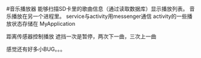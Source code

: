 #音乐播放器
能够扫描SD卡里的歌曲信息（通过读取数据库）显示播放列表。
音乐播放在另一个进程里。
service与activity用messenger通信
activity的一些播放状态存储在 MyApplication

距离传感器控制播放
遮挡一次是暂停，两次下一曲，三次上一曲

感觉还有好多小BUG。。。